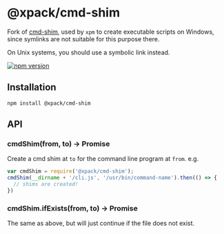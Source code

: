 # @xpack/cmd-shim

Fork of [cmd-shim](https://github.com/npm/cmd-shim), used
by `xpm` to create executable scripts on Windows,
since symlinks are not suitable for this purpose there.

On Unix systems, you should use a symbolic link instead.

[![npm version](https://img.shields.io/npm/v/cmd-shim.svg)](https://www.npmjs.com/package/@xpack/cmd-shim)

## Installation

```console
npm install @xpack/cmd-shim
```

## API

### cmdShim(from, to) -> Promise

Create a cmd shim at `to` for the command line program at `from`.
e.g.

```javascript
var cmdShim = require('@xpack/cmd-shim');
cmdShim(__dirname + '/cli.js', '/usr/bin/command-name').then(() => {
  // shims are created!
})
```

### cmdShim.ifExists(from, to) -> Promise

The same as above, but will just continue if the file does not exist.
